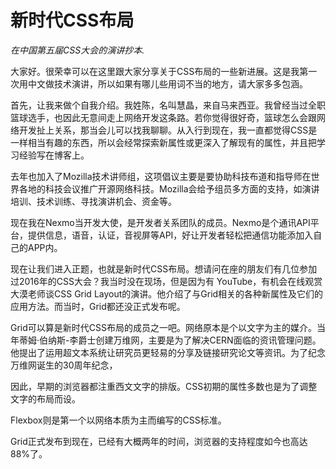 # 新时代CSS布局

*在中国第五届CSS大会的演讲抄本.*

大家好。很荣幸可以在这里跟大家分享关于CSS布局的一些新进展。这是我第一次用中文做技术演讲，所以如果有哪儿些用词不当的地方，请大家多多包涵。

首先，让我来做个自我介绍。我姓陈，名叫慧晶，来自马来西亚。我曾经当过全职篮球选手，也因此无意间走上网络开发这条路。若你觉得很好奇，篮球怎么会跟网络开发扯上关系，那当会儿可以找我聊聊。从入行到现在，我一直都觉得CSS是一样相当有趣的东西，所以会经常探索新属性或更深入了解现有的属性，并且把学习经验写在博客上。

去年也加入了Mozilla技术讲师组，这项倡议主要是要协助科技布道和指导师在世界各地的科技会议推广开源网络科技。Mozilla会给予组员多方面的支持，如演讲培训、技术训练、寻找演讲机会、资金等。

现在我在Nexmo当开发大使，是开发者关系团队的成员。Nexmo是个通讯API平台，提供信息，语音，认证，音视屏等API，好让开发者轻松把通信功能添加入自己的APP内。

现在让我们进入正题，也就是新时代CSS布局。想请问在座的朋友们有几位参加过2016年的CSS大会？我当时没在现场，但是因为有 YouTube，有机会在线观赏大漠老师谈CSS Grid Layout的演讲。他介绍了与Grid相关的各种新属性及它们的应用方法。而当时，Grid都还没正式发布呢。

Grid可以算是新时代CSS布局的成员之一吧。网络原本是个以文字为主的媒介。当年蒂姆·伯纳斯-李爵士创建万维网，主要是为了解决CERN面临的资讯管理问题。他提出了运用超文本系统让研究员更轻易的分享及链接研究论文等资讯。为了纪念万维网诞生的30周年纪念，

因此，早期的浏览器都注重西文文字的排版。CSS初期的属性多数也是为了调整文字的布局而设。

Flexbox则是第一个以网络本质为主而编写的CSS标准。

Grid正式发布到现在，已经有大概两年的时间，浏览器的支持程度如今也高达88%了。

